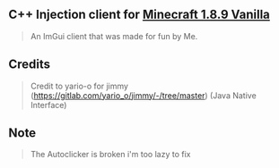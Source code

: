 ## C++ Injection client for [Minecraft 1.8.9 Vanilla]()

> An ImGui client that was made for fun by Me.

## Credits

> Credit to yario-o for jimmy (https://gitlab.com/yario_o/jimmy/-/tree/master) (Java Native Interface)

## Note
> The Autoclicker is broken i'm too lazy to fix
